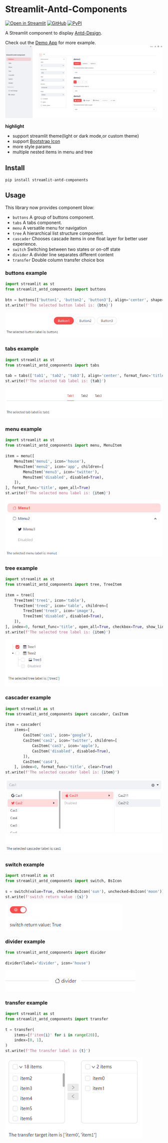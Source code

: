 # Streamlit-Antd-Components

[![Open in Streamlit][share_badge]][share_link] [![GitHub][github_badge]][github_link] [![PyPI][pypi_badge]][pypi_link]

A Streamlit component to display [Antd-Design](https://ant.design/).

Check out the [Demo App][share_link] for more example.
![demo](./img/demo.jpg)

**highlight**

* support streamlit theme(light or dark mode,or custom theme)
* support [Bootstrap Icon](https://icons.getbootstrap.com/)
* more style params
* multiple nested items in menu and tree

## Install

```shell script
pip install streamlit-antd-components
```

## Usage

This library now provides component blow:

- `buttons` A group of buttons component.
- `tabs` A tabs component.
- `menu` A versatile menu for navigation
- `tree` A hierarchical list structure component.
- `cascader` Chooses cascade items in one float layer for better user experience.
- `switch` Switching between two states or on-off state
- `divider` A divider line separates different content
- `transfer` Double column transfer choice box

### buttons example

```python
import streamlit as st
from streamlit_antd_components import buttons

btn = buttons(['button1', 'button2', 'button3'], align='center', shape='round', format_func='title')
st.write(f'The selected button label is: {btn}')
```

![buttons](./img/buttons.jpg)

### tabs example

```python
import streamlit as st
from streamlit_antd_components import tabs

tab = tabs(['tab1', 'tab2', 'tab3'], align='center', format_func='title')
st.write(f'The selected tab label is: {tab}')
```

![tabs](./img/tabs.jpg)

### menu example

```python
import streamlit as st
from streamlit_antd_components import menu, MenuItem

item = menu([
    MenuItem('menu1', icon='house'),
    MenuItem('menu2', icon='app', children=[
        MenuItem('menu3', icon='twitter'),
        MenuItem('disabled', disabled=True),
    ]),
], format_func='title', open_all=True)
st.write(f'The selected menu label is: {item}')

```

![menu](./img/menu.jpg)

### tree example

```python
import streamlit as st
from streamlit_antd_components import tree, TreeItem

item = tree([
    TreeItem('tree1', icon='table'),
    TreeItem('tree2', icon='table', children=[
        TreeItem('tree3', icon='image'),
        TreeItem('disabled', disabled=True),
    ]),
], index=0, format_func='title', open_all=True, checkbox=True, show_line=True)
st.write(f'The selected tree label is: {item}')
```

![tree](./img/tree.jpg)

### cascader example

```python
import streamlit as st
from streamlit_antd_components import cascader, CasItem

item = cascader(
    items=[
        CasItem('cas1', icon='google'),
        CasItem('cas2', icon='twitter', children=[
            CasItem('cas3', icon='apple'),
            CasItem('disabled', disabled=True),
        ]),
        CasItem('cas4'),
    ], index=0, format_func='title', clear=True)
st.write(f'The selected cascader label is: {item}')
```

![cascader](./img/cascader.jpg)

### switch example

```python
import streamlit as st
from streamlit_antd_components import switch, BsIcon

s = switch(value=True, checked=BsIcon('sun'), unchecked=BsIcon('moon'))
st.write(f'switch return value :{s}')
```

![switch](./img/switch.jpg)

### divider example

```python
from streamlit_antd_components import divider

divider(label='divider', icon='house')
```

![divider](./img/divider.jpg)

### transfer example

```python
import streamlit as st
from streamlit_antd_components import transfer

t = transfer(
    items=[f'item{i}' for i in range(20)],
    index=[0, 1],
)
st.write(f'The transfer label is {t}')
```

![transfer](./img/transfer.jpg)

[share_badge]: https://static.streamlit.io/badges/streamlit_badge_black_white.svg

[share_link]: https://nicedouble-streamlitantdcomponentsdemo-app-middmy.streamlit.app/

[github_badge]: https://badgen.net/badge/icon/GitHub?icon=github&color=black&label

[github_link]: https://github.com/nicedouble/StreamlitAntdComponents

[pypi_badge]: https://badgen.net/pypi/v/streamlit-antd-components

[pypi_link]: https://pypi.org/project/streamlit-antd-components/